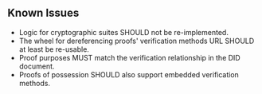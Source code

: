 Known Issues
------------

- Logic for cryptographic suites SHOULD not be re-implemented.
- The wheel for dereferencing proofs' verification methods URL SHOULD at least be re-usable.
- Proof purposes MUST match the verification relationship in the DID document.
- Proofs of possession SHOULD also support embedded verification methods.
